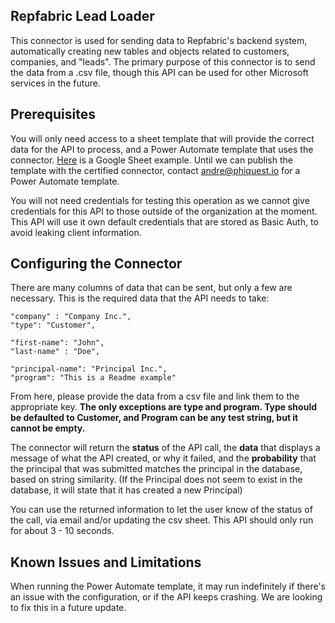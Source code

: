 ## Repfabric Lead Loader
This connector is used for sending data to Repfabric's backend system, automatically creating new tables and objects related to customers, companies, and "leads". The primary purpose of this connector is to send the data from a .csv file, though this API can be used for other Microsoft services in the future.

## Prerequisites
You will only need access to a sheet template that will provide the correct data for the API to process, and a Power Automate template that uses the connector. [Here](https://repfabric-my.sharepoint.com/:x:/p/jeremy_ramos/EfdJI0HWs3lMi9T7rvNrGVsB83ZmKSciVHeOebrYulcTDw?e=1yafTd) is a Google Sheet example. Until we can publish the template with the certified connector, contact andre@phiquest.io for a Power Automate template.

You will not need credentials for testing this operation as we cannot give credentials for this API to those outside of the organization at the moment. This API will use it own default credentials that are stored as Basic Auth, to avoid leaking client information.

## Configuring the Connector
There are many columns of data that can be sent, but only a few are necessary. This is the required data that the API needs to take:


    "company" : "Company Inc.",
    "type": "Customer",
    
    "first-name": "John",
    "last-name" : "Doe",

    "principal-name": "Principal Inc.",
    "program": "This is a Readme example"

From here, please provide the data from a csv file and link them to the appropriate key. **The only exceptions are type and program. Type should be defaulted to Customer, and Program can be any test string, but it cannot be empty.**

The connector will return the **status** of the API call, the **data** that displays a message of what the API created, or why it failed, and the **probability** that the principal that was submitted matches the principal in the database, based on string similarity. (If the Principal does not seem to exist in the database, it will state that it has created a new Principal)

You can use the returned information to let the user know of the status of the call, via email and/or updating the csv sheet. This API should only run for about 3 - 10 seconds.

## Known Issues and Limitations

When running the Power Automate template, it may run indefinitely if there's an issue with the configuration, or if the API keeps crashing. We are looking to fix this in a future update. 